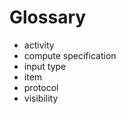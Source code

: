 # Glossary

-   activity
-   compute specification
-   input type
-   item
-   protocol
-   visibility
